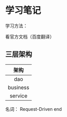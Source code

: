 # 学习笔记

学习方法：

看官方文档（百度翻译）

## 三层架构

|架构|
|:---:|
|dao|
|business|
|service|

名词：
Request-Driven
end
